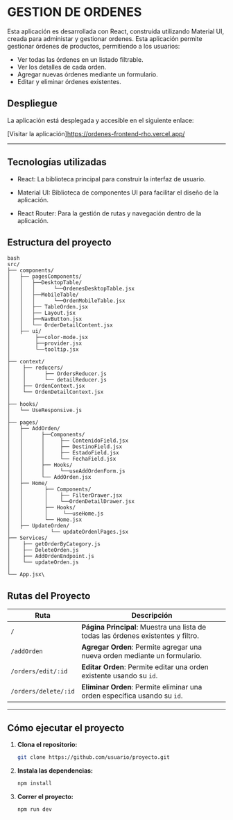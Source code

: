 # GESTION DE ORDENES 
Esta aplicación es desarrollada con React, construida utilizando Material UI, creada para administar y gestionar ordenes.
Esta aplicación permite gestionar órdenes de productos, permitiendo a los usuarios:
- Ver todas las órdenes en un listado filtrable.
- Ver los detalles de cada orden.
- Agregar nuevas órdenes mediante un formulario.
- Editar y eliminar órdenes existentes.


## Despliegue

La aplicación está desplegada y accesible en el siguiente enlace:

[Visitar la aplicación]https://ordenes-frontend-rho.vercel.app/

---



## Tecnologías utilizadas

- React: La biblioteca principal para construir la interfaz de usuario.

- Material UI: Biblioteca de componentes UI para facilitar el diseño de la aplicación.

- React Router: Para la gestión de rutas y navegación dentro de la aplicación.

## Estructura del proyecto

```
bash
src/
├── components/
│   ├── pagesComponents/ 
│   │   ├──DesktopTable/
│   │   │      └──OrdenesDesktopTable.jsx
│   │   ├──MobileTable/
│   │   │      └──OrdenMobileTable.jsx
│   │   ├── TableOrden.jsx
│   │   ├── Layout.jsx
│   │   ├──NavButton.jsx
│   │   └── OrderDetailContent.jsx
│   ├── ui/
│        ├──color-mode.jsx
│        ├──provider.jsx
│        └──tooltip.jsx
│
├── context/
│    ├── reducers/
│    │      ├── OrdersReducer.js
│    │      └── detailReducer.js
│    ├── OrdenContext.jsx
│    └── OrdenDetailContext.jsx
│
├── hooks/
│   └── UseResponsive.js
│
├── pages/
│   ├── AddOrden/
│   │      ├──Components/
│   │      │     ├── ContenidoField.jsx
│   │      │     ├── DestinoField.jsx
│   │      │     ├── EstadoField.jsx
│   │      │     └── FechaField.jsx
│   │      ├── Hooks/
│   │      │     └──useAddOrdenForm.js
│   │      └── AddOrden.jsx
│   ├── Home/
│   │       ├── Components/
│   │       │    ├── FilterDrawer.jsx
│   │       │    └──OrdenDetailDrawer.jsx
│   │       ├── Hooks/
│   │       │     └──useHome.js
│   │       └── Home.jsx
│   ├── UpdateOrden/
│             └── updateOrdenlPages.jsx 
├── Services/
│    ├── getOrderByCategory.js
│    ├── DeleteOrden.js
│    ├── AddOrdenEndpoint.js
│    └── updateOrden.js
│
└── App.jsx\
```


## Rutas del Proyecto

| **Ruta**                      | **Descripción**                                                                 |
|-------------------------------|---------------------------------------------------------------------------------|
| `/`                            | **Página Principal**: Muestra una lista de todas las órdenes existentes y filtro.        |
| `/addOrden`                    | **Agregar Orden**: Permite agregar una nueva orden mediante un formulario.      |
| `/orders/edit/:id`             | **Editar Orden**: Permite editar una orden existente usando su `id`.           |
| `/orders/delete/:id`           | **Eliminar Orden**: Permite eliminar una orden específica usando su `id`.      |

---

## Cómo ejecutar el proyecto

1. **Clona el repositorio:**
    ```bash
    git clone https://github.com/usuario/proyecto.git
    ```

2. **Instala las dependencias:**
    ```bash
    npm install
    ```

3. **Correr el proyecto:**
    ```bash
    npm run dev
    ```

